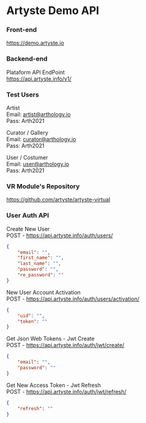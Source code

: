 # Artyste Demo API

### Front-end
https://demo.artyste.io

### Backend-end
Plataform API EndPoint\
https://api.artyste.info/v1/

### Test Users

Artist\
Email: artist@arthology.io\
Pass: Arth2021

Curator / Gallery\
Email: curator@arthology.io\
Pass: Arth2021

User / Costumer\
Email: user@arthology.io\
Pass: Arth2021

### VR Module's Repository

https://github.com/artyste/artyste-virtual

### User Auth API

Create New User\
POST - https://api.artyste.info/auth/users/
```json
{
    "email": "",
    "first_name": "",
    "last_name": "",
    "password": "",
    "re_password": ""
}
```
New User Account Activation\
POST - https://api.artyste.info/auth/users/activation/
```json
{
    "uid": "",
    "token": ""
}
```
Get Json Web Tokens - Jwt Create\
POST - https://api.artyste.info/auth/jwt/create/
```json
{
    "email": "",
    "password": ""
}
```
Get New Access Token - Jwt Refresh\
POST - https://api.artyste.info/auth/jwt/refresh/
```json
{
    "refresh": ""
}
```